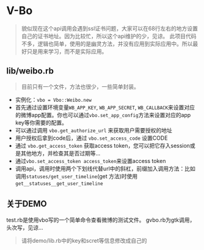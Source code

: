 # V-Bo
> 貌似现在这个api调用会遇到ssl证书问题，大家可以在68行左右的地方设置自己的证书地址。因为比较忙，所以这个api维护的少，见谅。
> 此项目代码不多，逻辑也简单，使用的是幽灵方法，并没有应用到实际应用中。所以最好只是用来学习，而不是实际应用。

## lib/weibo.rb
> 目前只有一个文件，方法也很少，一些简单封装。



- 实例化：`vbo = Vbo::Weibo.new`
- 首先通过设置环境变量`WB_APP_KEY`, `WB_APP_SECRET`, `WB_CALLBACK`来设置对应的微博app配置。你也可以通过`vbo.set_app_config`方法来设置对应的app key等你需要的配置。
- 可以通过调用 `vbo.get_authorize_url` 来获取用户需要授权的地址
- 用户授权后拿到code后，通过 `vbo.set_access_code` 设置CODE
- 通过 `vbo.get_access_token` 获取access token，您可以把它存入session或是其他地方，并检查其是否过期等...
- 通过`vbo.set_access_token access_token`来设置access token
- 调用api，调用时使用两个下划线代替url中的斜杠，前缀加入调用方法：比如调用`statuses/get_user_timeline`(get 方法)时使用`get__statuses__get_user_timeline`

## 关于DEMO
test.rb是使用vbo写的一个简单命令查看微博的测试文件。
gvbo.rb为gtk调用，头次写，见谅…
> 请将demo/lib.rb中的key和scret等信息修改成自己的
